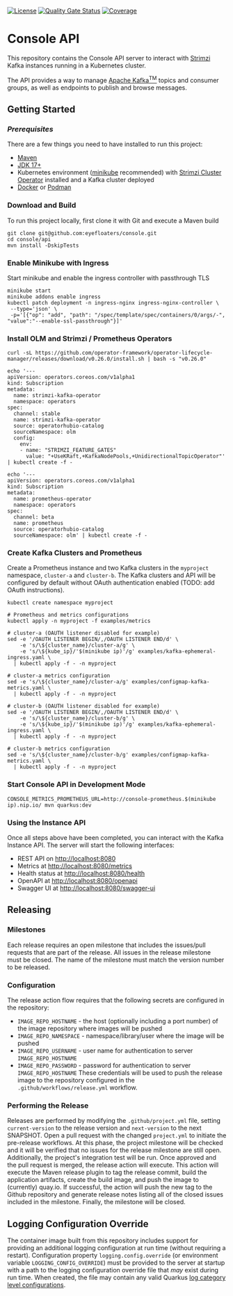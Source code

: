 [![License](https://img.shields.io/badge/license-Apache--2.0-blue.svg)](http://www.apache.org/licenses/LICENSE-2.0) [![Quality Gate Status](https://sonarcloud.io/api/project_badges/measure?project=eyefloaters_console&metric=alert_status)](https://sonarcloud.io/summary/new_code?id=eyefloaters_console) [![Coverage](https://sonarcloud.io/api/project_badges/measure?project=eyefloaters_console&metric=coverage)](https://sonarcloud.io/summary/new_code?id=eyefloaters_console)

# Console API

This repository contains the Console API server to interact with [Strimzi](https://strimzi.io) Kafka instances running
in a Kubernetes cluster.

The API provides a way to manage [Apache Kafka<sup>TM</sup>](https://kafka.apache.org/) topics and consumer groups, as
well as endpoints to publish and browse messages.

## Getting Started

### _Prerequisites_

There are a few things you need to have installed to run this project:

- [Maven](https://maven.apache.org/)
- [JDK 17+](https://openjdk.java.net/projects/jdk/17/)
- Kubernetes environment ([minikube](https://minikube.sigs.k8s.io/) recommended) with [Strimzi Cluster Operator](https://strimzi.io) installed and a Kafka cluster deployed
- [Docker](https://www.docker.com/) or [Podman](https://podman.io)

### Download and Build

To run this project locally, first clone it with Git and execute a Maven build

```shell
git clone git@github.com:eyefloaters/console.git
cd console/api
mvn install -DskipTests
```

### Enable Minikube with Ingress

Start minikube and enable the ingress controller with passthrough TLS

```shell
minikube start
minikube addons enable ingress
kubectl patch deployment -n ingress-nginx ingress-nginx-controller \
 --type='json' \
 -p='[{"op": "add", "path": "/spec/template/spec/containers/0/args/-", "value":"--enable-ssl-passthrough"}]'
```
### Install OLM and Strimzi / Prometheus Operators

```shell
curl -sL https://github.com/operator-framework/operator-lifecycle-manager/releases/download/v0.26.0/install.sh | bash -s "v0.26.0"

echo '---
apiVersion: operators.coreos.com/v1alpha1
kind: Subscription
metadata:
  name: strimzi-kafka-operator
  namespace: operators
spec:
  channel: stable
  name: strimzi-kafka-operator
  source: operatorhubio-catalog
  sourceNamespace: olm
  config:
    env:
    - name: "STRIMZI_FEATURE_GATES"
      value: "+UseKRaft,+KafkaNodePools,+UnidirectionalTopicOperator"' | kubectl create -f -

echo '---
apiVersion: operators.coreos.com/v1alpha1
kind: Subscription
metadata:
  name: prometheus-operator
  namespace: operators
spec:
  channel: beta
  name: prometheus
  source: operatorhubio-catalog
  sourceNamespace: olm' | kubectl create -f -
```

### Create Kafka Clusters and Prometheus

Create a Prometheus instance and two Kafka clusters in the `myproject` namespace, `cluster-a` and `cluster-b`. The
Kafka clusters and API will be configured by default without OAuth authentication enabled (TODO: add OAuth instructions).

```shell
kubectl create namespace myproject

# Prometheus and metrics configurations
kubectl apply -n myproject -f examples/metrics

# cluster-a (OAUTH listener disabled for example)
sed -e '/OAUTH LISTENER BEGIN/,/OAUTH LISTENER END/d' \
    -e 's/\${cluster_name}/cluster-a/g' \
    -e 's/\${kube_ip}/'$(minikube ip)'/g' examples/kafka-ephemeral-ingress.yaml \
  | kubectl apply -f - -n myproject

# cluster-a metrics configuration
sed -e 's/\${cluster_name}/cluster-a/g' examples/configmap-kafka-metrics.yaml \
  | kubectl apply -f - -n myproject

# cluster-b (OAUTH listener disabled for example)
sed -e '/OAUTH LISTENER BEGIN/,/OAUTH LISTENER END/d' \
    -e 's/\${cluster_name}/cluster-b/g' \
    -e 's/\${kube_ip}/'$(minikube ip)'/g' examples/kafka-ephemeral-ingress.yaml \
  | kubectl apply -f - -n myproject

# cluster-b metrics configuration
sed -e 's/\${cluster_name}/cluster-b/g' examples/configmap-kafka-metrics.yaml \
  | kubectl apply -f - -n myproject
```

### Start Console API in Development Mode

```shell
CONSOLE_METRICS_PROMETHEUS_URL=http://console-prometheus.$(minikube ip).nip.io/ mvn quarkus:dev
```

### Using the Instance API

Once all steps above have been completed, you can interact with the Kafka Instance API. The server will start the following interfaces:
- REST API on [http://localhost:8080](http://localhost:8080)
- Metrics at [http://localhost:8080/metrics](http://localhost:8080/metrics)
- Health status at [http://localhost:8080/health](http://localhost:8080/health)
- OpenAPI at [http://localhost:8080/openapi](http://localhost:8080/openapi?format=json)
- Swagger UI at [http://localhost:8080/swagger-ui](http://localhost:8080/swagger-ui)

## Releasing

### Milestones
Each release requires an open milestone that includes the issues/pull requests that are part of the release. All issues in the release milestone must be closed. The name of the milestone must match the version number to be released.

### Configuration
The release action flow requires that the following secrets are configured in the repository:
* `IMAGE_REPO_HOSTNAME` - the host (optionally including a port number) of the image repository where images will be pushed
* `IMAGE_REPO_NAMESPACE` - namespace/library/user where the image will be pushed
* `IMAGE_REPO_USERNAME` - user name for authentication to server `IMAGE_REPO_HOSTNAME`
* `IMAGE_REPO_PASSWORD` - password for authentication to server `IMAGE_REPO_HOSTNAME`
These credentials will be used to push the release image to the repository configured in the `.github/workflows/release.yml` workflow.

### Performing the Release
Releases are performed by modifying the `.github/project.yml` file, setting `current-version` to the release version and `next-version` to the next SNAPSHOT. Open a pull request with the changed `project.yml` to initiate the pre-release workflows. At this phase, the project milestone will be checked and it will be verified that no issues for the release milestone are still open. Additionally, the project's integration test will be run.
Once approved and the pull request is merged, the release action will execute. This action will execute the Maven release plugin to tag the release commit, build the application artifacts, create the build image, and push the image to (currently) quay.io. If successful, the action will push the new tag to the Github repository and generate release notes listing all of the closed issues included in the milestone. Finally, the milestone will be closed.

## Logging Configuration Override
The container image built from this repository includes support for providing an additional logging configuration at run time (without requiring a restart).
Configuration property `logging.config.override` (or environment variable `LOGGING_CONFIG_OVERRIDE`) must be provided to the server at startup with a path to
the logging configuration override file that _may_ exist during run time. When created, the file may contain any valid Quarkus [log category level configurations](https://quarkus.io/guides/logging#logging-categories).
